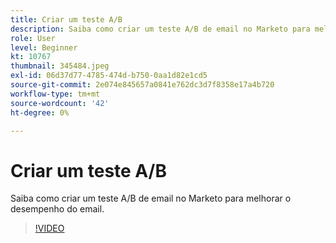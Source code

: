 ```yaml
---
title: Criar um teste A/B
description: Saiba como criar um teste A/B de email no Marketo para melhorar o desempenho do email.
role: User
level: Beginner
kt: 10767
thumbnail: 345484.jpeg
exl-id: 06d37d77-4785-474d-b750-0aa1d82e1cd5
source-git-commit: 2e074e845657a0841e762dc3d7f8358e17a4b720
workflow-type: tm+mt
source-wordcount: '42'
ht-degree: 0%

---
```


# Criar um teste A/B

Saiba como criar um teste A/B de email no Marketo para melhorar o desempenho do email.

>[!VIDEO](https://video.tv.adobe.com/v/345484/?quality=12&learn=on)
